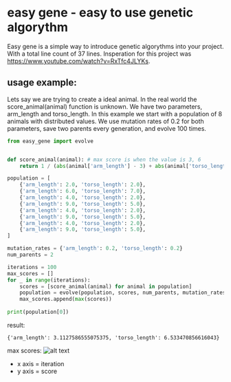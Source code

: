 # easy gene - easy to use genetic algorythm

Easy gene is a simple way to introduce genetic algorythms into your project. 
With a total line count of 37 lines.
Insperation for this project was https://www.youtube.com/watch?v=RxTfc4JLYKs.  
## usage example:
Lets say we are trying to create a ideal animal. In the real world the score_animal(animal) function is unknown. 
We have two parameters, arm_length and torso_length. In this example we start with a 
population of 8 animals with distributed values. We use mutation rates of 0.2 for both 
parameters, save two parents every generation, and evolve 100 times. 
```python
from easy_gene import evolve


def score_animal(animal): # max score is when the value is 3, 6
    return 1 / (abs(animal['arm_length'] - 3) + abs(animal['torso_length'] - 6) + 1)

population = [
    {'arm_length': 2.0, 'torso_length': 2.0},
    {'arm_length': 6.0, 'torso_length': 7.0},
    {'arm_length': 4.0, 'torso_length': 2.0},
    {'arm_length': 9.0, 'torso_length': 5.0},
    {'arm_length': 4.0, 'torso_length': 2.0},
    {'arm_length': 9.0, 'torso_length': 5.0},
    {'arm_length': 4.0, 'torso_length': 2.0},
    {'arm_length': 9.0, 'torso_length': 5.0},
]

mutation_rates = {'arm_length': 0.2, 'torso_length': 0.2}
num_parents = 2

iterations = 100
max_scores = []
for _ in range(iterations):
    scores = [score_animal(animal) for animal in population]
    population = evolve(population, scores, num_parents, mutation_rates)
    max_scores.append(max(scores))
        
print(population[0])
```
result:
```
{'arm_length': 3.1127586555075375, 'torso_length': 6.533470856616043}
```
max scores:
![alt text](https://github.com/thomsn/easy_gene/blob/master/Figure_1.png)
- x axis = iteration
- y axis = score